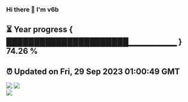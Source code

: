 ### Hi there 👋  I'm v6b  
⏳ Year progress { ██████████████████████▁▁▁▁▁▁▁▁ } 74.26 %
---
⏰ Updated on Fri, 29 Sep 2023 01:00:49 GMT
---
![](https://github-readme-stats.vercel.app/api?username=v6b&bg_color=30,e96443,904e95&title_color=fff&text_color=fff&layout=compact)
![](https://github-readme-stats.vercel.app/api/top-langs/?username=v6b&layout=compact&bg_color=30,e96443,904e95&title_color=fff&text_color=fff)  
![](https://gcore.jsdelivr.net/gh/v6b/v6b@main/assets/github-contribution-grid-snake.svg)

